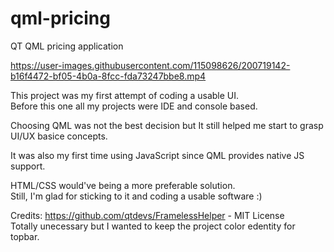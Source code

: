 # qml-pricing
QT QML pricing application

https://user-images.githubusercontent.com/115098626/200719142-b16f4472-bf05-4b0a-8fcc-fda73247bbe8.mp4

This project was my first attempt of coding a usable UI. <br>
Before this one all my projects were IDE and console based.

Choosing QML was not the best decision but It still helped me start
to grasp UI/UX basice concepts.

It was also my first time using JavaScript since QML
provides native JS support. 

HTML/CSS would've being a more preferable solution. <br>
Still, I'm glad for sticking to it and coding a usable software :)

Credits:
https://github.com/qtdevs/FramelessHelper - MIT License <br>
Totally unecessary but I wanted to keep the project color edentity 
for topbar. 
